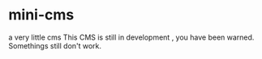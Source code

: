 # mini-cms
a very little cms
This CMS is still in development , you have been warned. Somethings still don't work.
